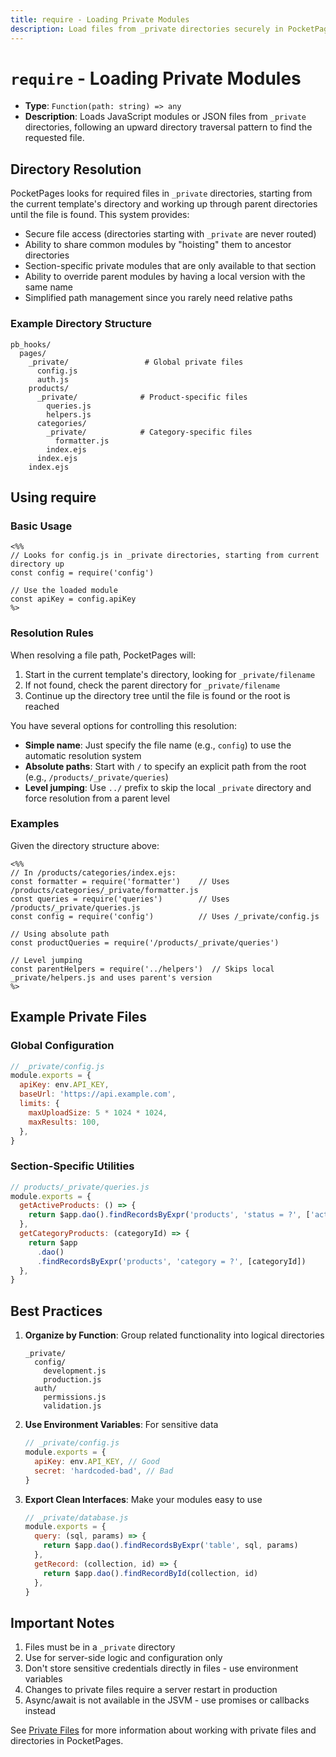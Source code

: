 ```yaml
---
title: require - Loading Private Modules
description: Load files from _private directories securely in PocketPages templates using the require function.
---
```


# `require` - Loading Private Modules

- **Type**: `Function(path: string) => any`
- **Description**: Loads JavaScript modules or JSON files from `_private` directories, following an upward directory traversal pattern to find the requested file.

## Directory Resolution

PocketPages looks for required files in `_private` directories, starting from the current template's directory and working up through parent directories until the file is found. This system provides:

- Secure file access (directories starting with `_private` are never routed)
- Ability to share common modules by "hoisting" them to ancestor directories
- Section-specific private modules that are only available to that section
- Ability to override parent modules by having a local version with the same name
- Simplified path management since you rarely need relative paths

### Example Directory Structure

```
pb_hooks/
  pages/
    _private/                 # Global private files
      config.js
      auth.js
    products/
      _private/              # Product-specific files
        queries.js
        helpers.js
      categories/
        _private/            # Category-specific files
          formatter.js
        index.ejs
      index.ejs
    index.ejs
```

## Using require

### Basic Usage

```ejs
<%%
// Looks for config.js in _private directories, starting from current directory up
const config = require('config')

// Use the loaded module
const apiKey = config.apiKey
%>
```

### Resolution Rules

When resolving a file path, PocketPages will:

1. Start in the current template's directory, looking for `_private/filename`
2. If not found, check the parent directory for `_private/filename`
3. Continue up the directory tree until the file is found or the root is reached

You have several options for controlling this resolution:

- **Simple name**: Just specify the file name (e.g., `config`) to use the automatic resolution system
- **Absolute paths**: Start with `/` to specify an explicit path from the root (e.g., `/products/_private/queries`)
- **Level jumping**: Use `../` prefix to skip the local `_private` directory and force resolution from a parent level

### Examples

Given the directory structure above:

```ejs
<%%
// In /products/categories/index.ejs:
const formatter = require('formatter')    // Uses /products/categories/_private/formatter.js
const queries = require('queries')        // Uses /products/_private/queries.js
const config = require('config')          // Uses /_private/config.js

// Using absolute path
const productQueries = require('/products/_private/queries')

// Level jumping
const parentHelpers = require('../helpers')  // Skips local _private/helpers.js and uses parent's version
%>
```

## Example Private Files

### Global Configuration

```javascript
// _private/config.js
module.exports = {
  apiKey: env.API_KEY,
  baseUrl: 'https://api.example.com',
  limits: {
    maxUploadSize: 5 * 1024 * 1024,
    maxResults: 100,
  },
}
```

### Section-Specific Utilities

```javascript
// products/_private/queries.js
module.exports = {
  getActiveProducts: () => {
    return $app.dao().findRecordsByExpr('products', 'status = ?', ['active'])
  },
  getCategoryProducts: (categoryId) => {
    return $app
      .dao()
      .findRecordsByExpr('products', 'category = ?', [categoryId])
  },
}
```

## Best Practices

1. **Organize by Function**: Group related functionality into logical directories

   ```
   _private/
     config/
       development.js
       production.js
     auth/
       permissions.js
       validation.js
   ```

2. **Use Environment Variables**: For sensitive data

   ```javascript
   // _private/config.js
   module.exports = {
     apiKey: env.API_KEY, // Good
     secret: 'hardcoded-bad', // Bad
   }
   ```

3. **Export Clean Interfaces**: Make your modules easy to use

   ```javascript
   // _private/database.js
   module.exports = {
     query: (sql, params) => {
       return $app.dao().findRecordsByExpr('table', sql, params)
     },
     getRecord: (collection, id) => {
       return $app.dao().findRecordById(collection, id)
     },
   }
   ```

## Important Notes

1. Files must be in a `_private` directory
2. Use for server-side logic and configuration only
3. Don't store sensitive credentials directly in files - use environment variables
4. Changes to private files require a server restart in production
5. Async/await is not available in the JSVM - use promises or callbacks instead

See [Private Files](/docs/private-files) for more information about working with private files and directories in PocketPages.
